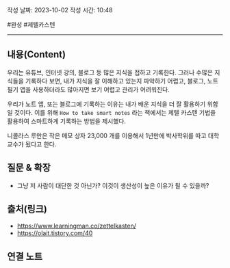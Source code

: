 작성 날짜: 2023-10-02
작성 시간: 10:48

#완성 #제텔카스텐

----
## 내용(Content)

우리는 유튜브, 인터넷 강의, 블로그 등 많은 지식을 접하고 기록한다. 그러나 수많은 지식들을 기록하다 보면, 내가 지식을 잘 이해하고 있는지 파악하기 어렵고, 블로그, 노트 필기 앱을 사용하더라도 많아지면 보기 어렵고 관리가 어려워진다. 

우리가 노트 앱, 또는 블로그에 기록하는 이유는 내가 배운 지식을 더 잘 활용하기 위함일 것이다. 이를 위해 `How to take smart notes` 라는 책에서는 제텔 카스텐 기법을 활용하여 스마트하게 기록하는 방법을 제시했다.

니콜라스 루만은 작은 메모 상자 23,000 개를 이용해서 1년만에 박사학위를 따고 대학교수가 됬다고 한다.

## 질문 & 확장

- 그냥 저 사람이 대단한 것 아닌가? 이것이 생산성이 높은 이유가 될 수 있을까?

## 출처(링크)
- https://www.learningman.co/zettelkasten/
- https://olait.tistory.com/40

## 연결 노트










